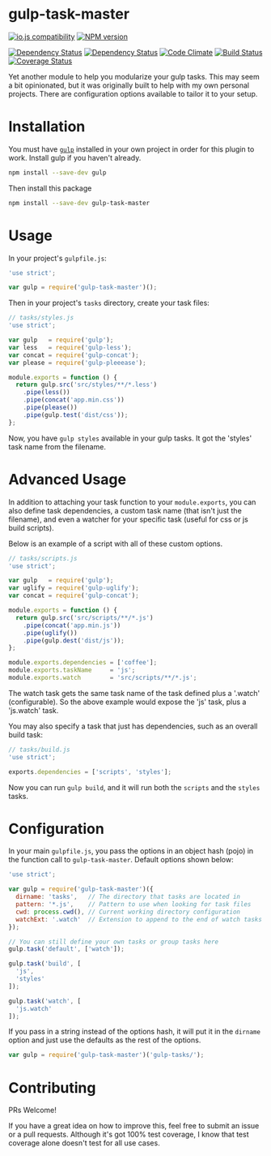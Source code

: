 # gulp-task-master

[![io.js compatibility](https://img.shields.io/badge/io.js-compatible-brightgreen.svg?style=flat)](https://iojs.org/)
[![NPM version](http://img.shields.io/npm/v/gulp-task-master.svg?style=flat)](https://www.npmjs.org/package/gulp-task-master)

[![Dependency Status](http://img.shields.io/david/ksmithut/gulp-task-master.svg?style=flat)](https://gemnasium.com/ksmithut/gulp-task-master)
[![Dependency Status](http://img.shields.io/david/dev/ksmithut/gulp-task-master.svg?style=flat)](https://gemnasium.com/ksmithut/gulp-task-master)
[![Code Climate](http://img.shields.io/codeclimate/github/ksmithut/gulp-task-master.svg?style=flat)](https://codeclimate.com/github/ksmithut/gulp-task-master)
[![Build Status](http://img.shields.io/travis/ksmithut/gulp-task-master.svg?style=flat)](https://travis-ci.org/ksmithut/gulp-task-master)
[![Coverage Status](http://img.shields.io/codeclimate/coverage/github/ksmithut/gulp-task-master.svg?style=flat)](https://codeclimate.com/github/ksmithut/gulp-task-master)

Yet another module to help you modularize your gulp tasks. This may seem a bit
opinionated, but it was originally built to help with my own personal projects.
There are configuration options available to tailor it to your setup.

# Installation

You must have [`gulp`](https://www.npmjs.org/package/gulp) installed in your own
project in order for this plugin to work. Install gulp if you haven't already.

```bash
npm install --save-dev gulp
```

Then install this package

```bash
npm install --save-dev gulp-task-master
```

# Usage

In your project's `gulpfile.js`:

```javascript
'use strict';

var gulp = require('gulp-task-master')();
```

Then in your project's `tasks` directory, create your task files:

```javascript
// tasks/styles.js
'use strict';

var gulp   = require('gulp');
var less   = require('gulp-less');
var concat = require('gulp-concat');
var please = require('gulp-pleeease');

module.exports = function () {
  return gulp.src('src/styles/**/*.less')
    .pipe(less())
    .pipe(concat('app.min.css'))
    .pipe(please())
    .pipe(gulp.test('dist/css'));
};
```

Now, you have `gulp styles` available in your gulp tasks. It got the 'styles'
task name from the filename.

# Advanced Usage

In addition to attaching your task function to your `module.exports`, you can
also define task dependencies, a custom task name (that isn't just the
filename), and even a watcher for your specific task (useful for css or js build
scripts).

Below is an example of a script with all of these custom options.

```javascript
// tasks/scripts.js
'use strict';

var gulp   = require('gulp');
var uglify = require('gulp-uglify');
var concat = require('gulp-concat');

module.exports = function () {
  return gulp.src('src/scripts/**/*.js')
    .pipe(concat('app.min.js'))
    .pipe(uglify())
    .pipe(gulp.dest('dist/js'));
};

module.exports.dependencies = ['coffee'];
module.exports.taskName     = 'js';
module.exports.watch        = 'src/scripts/**/*.js';
```

The watch task gets the same task name of the task defined plus a '.watch'
(configurable). So the above example would expose the 'js' task, plus a
'js.watch' task.

You may also specify a task that just has dependencies, such as an overall build
task:

```javascript
// tasks/build.js
'use strict';

exports.dependencies = ['scripts', 'styles'];
```

Now you can run `gulp build`, and it will run both the `scripts` and the
`styles` tasks.

# Configuration

In your main `gulpfile.js`, you pass the options in an object hash (pojo) in the
function call to `gulp-task-master`. Default options shown below:

```javascript
'use strict';

var gulp = require('gulp-task-master')({
  dirname: 'tasks',   // The directory that tasks are located in
  pattern: '*.js',    // Pattern to use when looking for task files
  cwd: process.cwd(), // Current working directory configuration
  watchExt: '.watch'  // Extension to append to the end of watch tasks
});

// You can still define your own tasks or group tasks here
gulp.task('default', ['watch']);

gulp.task('build', [
  'js',
  'styles'
]);

gulp.task('watch', [
  'js.watch'
]);
```

If you pass in a string instead of the options hash, it will put it in the
`dirname` option and just use the defaults as the rest of the options.

```javascript
var gulp = require('gulp-task-master')('gulp-tasks/');
```

# Contributing

PRs Welcome!

If you have a great idea on how to improve this, feel free to submit an issue
or a pull requests. Although it's got 100% test coverage, I know that test
coverage alone doesn't test for all use cases.
